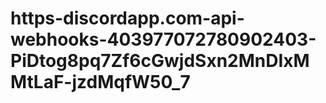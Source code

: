 # https-discordapp.com-api-webhooks-403977072780902403-PiDtog8pq7Zf6cGwjdSxn2MnDIxMMtLaF-jzdMqfW50_7